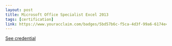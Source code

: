 ```yaml
---
layout: post
title: Microsoft Office Specialist Excel 2013
tags: [certification]
link: https://www.youracclaim.com/badges/5bd57b6c-f5ca-4d3f-99a6-6174e495bcda/linked_in_profile
---
```


<a href="https://www.youracclaim.com/badges/5bd57b6c-f5ca-4d3f-99a6-6174e495bcda/linked_in_profile">See credential</a>

